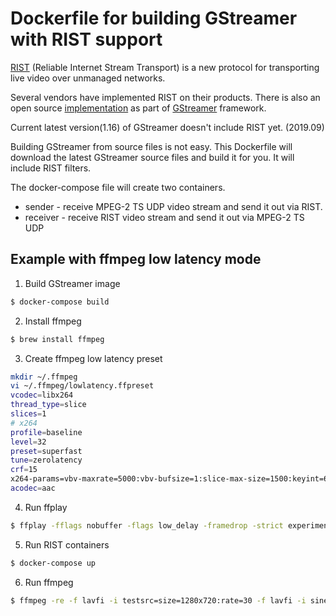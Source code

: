 # Dockerfile for building GStreamer with RIST support

[RIST](https://www.rist.tv/) (Reliable Internet Stream Transport) is a new protocol for transporting live video over unmanaged networks.

Several vendors have implemented RIST on their products.  There is also an open source [implementation](https://www.collabora.com/news-and-blog/news-and-events/gstreamer-support-for-the-rist-specification.html) as part of [GStreamer](https://gstreamer.freedesktop.org/) framework.

Current latest version(1.16) of GStreamer doesn't include RIST yet. (2019.09)

Building GStreamer from source files is not easy. This Dockerfile will download the latest GStreamer source files and build it for you. It will include RIST filters.

The docker-compose file will create two containers.
 - sender - receive MPEG-2 TS UDP video stream and send it out via RIST.
 - receiver - receive RIST video stream and send it out via MPEG-2 TS UDP

## Example with ffmpeg low latency mode
1. Build GStreamer image
```sh
$ docker-compose build
```
2. Install ffmpeg
```sh
$ brew install ffmpeg
```
3. Create ffmpeg low latency preset
```sh
mkdir ~/.ffmpeg
vi ~/.ffmpeg/lowlatency.ffpreset
vcodec=libx264
thread_type=slice
slices=1
# x264
profile=baseline
level=32
preset=superfast
tune=zerolatency
crf=15
x264-params=vbv-maxrate=5000:vbv-bufsize=1:slice-max-size=1500:keyint=60
acodec=aac
```

4. Run ffplay
```sh
$ ffplay -fflags nobuffer -flags low_delay -framedrop -strict experimental udp://0.0.0.0:5005
```

5. Run RIST containers
```sh
$ docker-compose up
```

6. Run ffmpeg
```sh
$ ffmpeg -re -f lavfi -i testsrc=size=1280x720:rate=30 -f lavfi -i sine -vf drawtext="text='%{localtime\:%X}':fontsize=20:fontcolor=white:x=7:y=7" -pix_fmt yuv420p -an -vpre lowlatency -f mpegts udp://127.0.0.1:5004?pkt_size=1316
```